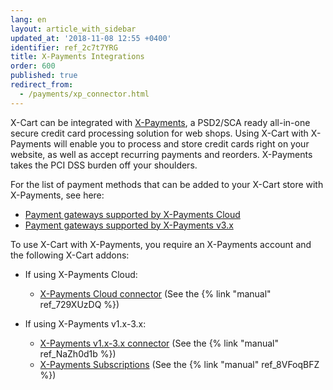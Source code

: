 ```yaml
---
lang: en
layout: article_with_sidebar
updated_at: '2018-11-08 12:55 +0400'
identifier: ref_2c7t7YRG
title: X-Payments Integrations
order: 600
published: true
redirect_from:
  - /payments/xp_connector.html
---
```

X-Cart can be integrated with [X-Payments](https://www.x-payments.com/), a PSD2/SCA ready all-in-one secure credit card processing solution for web shops. Using X-Cart with X-Payments will enable you to process and store credit cards right on your website, as well as accept recurring payments and reorders. X-Payments takes the PCI DSS burden off your shoulders.

For the list of payment methods that can be added to your X-Cart store with X-Payments, see here:

*   [Payment gateways supported by X-Payments Cloud](https://www.x-payments.com/help/XP_Cloud:Supported_payment_gateways)
*   [Payment gateways supported by X-Payments v3.x](https://www.x-payments.com/help/X-Payments:Payment_gateways_supported_by_X-Payments_3.1)

To use X-Cart with X-Payments, you require an X-Payments account and the following X-Cart addons:

* If using X-Payments Cloud:
 
  * [X-Payments Cloud connector](https://market.x-cart.com/addons/x-payments-cloud.html) (See the {% link "manual" ref_729XUzDQ %})

* If using X-Payments v1.x-3.x:

  * [X-Payments v1.x-3.x connector](https://market.x-cart.com/addons/xpayments-connector.html) (See the {% link "manual" ref_NaZh0d1b %})
  * [X-Payments Subscriptions](https://market.x-cart.com/addons/x-payments-subscriptions-and-installements.html) (See the {% link "manual" ref_8VFoqBFZ %})
